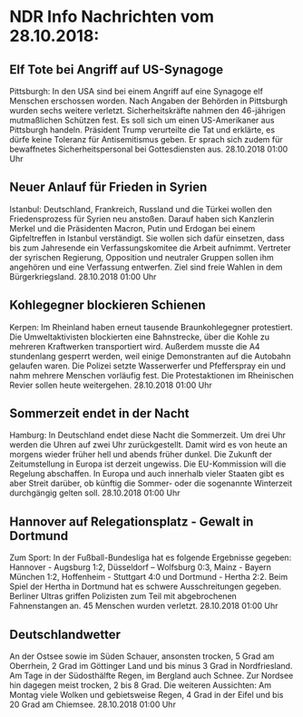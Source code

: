 # NDR Info Nachrichten vom 28.10.2018:


## Elf Tote bei Angriff auf US-Synagoge
Pittsburgh: In den USA sind bei einem Angriff auf eine Synagoge elf Menschen erschossen worden. Nach Angaben der Behörden in Pittsburgh wurden sechs weitere verletzt. Sicherheitskräfte nahmen den 46-jährigen mutmaßlichen Schützen fest. Es soll sich um einen US-Amerikaner aus Pittsburgh handeln. Präsident Trump verurteilte die Tat und erklärte, es dürfe keine Toleranz für Antisemitismus geben. Er sprach sich zudem für bewaffnetes Sicherheitspersonal bei Gottesdiensten aus. 28.10.2018 01:00 Uhr 

## Neuer Anlauf für Frieden in Syrien
Istanbul:	Deutschland, Frankreich, Russland und die Türkei wollen den Friedensprozess für Syrien neu anstoßen. Darauf haben sich Kanzlerin Merkel und die Präsidenten Macron, Putin und Erdogan bei einem Gipfeltreffen in Istanbul verständigt. Sie wollen sich dafür einsetzen, dass bis zum Jahresende ein Verfassungskomitee die Arbeit aufnimmt. Vertreter der syrischen Regierung, Opposition und neutraler Gruppen sollen ihm angehören und eine Verfassung entwerfen. Ziel sind freie Wahlen in dem Bürgerkriegsland. 28.10.2018 01:00 Uhr 

## Kohlegegner blockieren Schienen
Kerpen: Im Rheinland haben erneut tausende Braunkohlegegner protestiert. Die Umweltaktivisten blockierten eine Bahnstrecke, über die Kohle zu mehreren Kraftwerken transportiert wird. Außerdem musste die A4 stundenlang gesperrt werden, weil einige Demonstranten auf die Autobahn gelaufen waren. Die Polizei setzte Wasserwerfer und Pfefferspray ein und nahm mehrere Menschen vorläufig fest. Die Protestaktionen im Rheinischen Revier sollen heute weitergehen. 28.10.2018 01:00 Uhr 

## Sommerzeit endet in der Nacht
Hamburg: In Deutschland endet diese Nacht die Sommerzeit. Um drei Uhr werden die Uhren auf zwei Uhr zurückgestellt. Damit wird es von heute an morgens wieder früher hell und abends früher dunkel. Die Zukunft der Zeitumstellung in Europa ist derzeit ungewiss. Die EU-Kommission will die Regelung abschaffen. In Europa und auch innerhalb vieler Staaten gibt es aber Streit darüber, ob künftig die Sommer- oder die sogenannte Winterzeit durchgängig gelten soll. 28.10.2018 01:00 Uhr 

## Hannover auf Relegationsplatz - Gewalt in Dortmund
Zum Sport: In der Fußball-Bundesliga hat es folgende Ergebnisse gegeben: Hannover - Augsburg       1:2,
Düsseldorf – Wolfsburg   0:3,
Mainz - Bayern München 1:2,
Hoffenheim - Stuttgart     4:0
und
Dortmund - Hertha           2:2. Beim Spiel der Hertha in Dortmund hat es schwere Ausschreitungen gegeben. Berliner Ultras griffen Polizisten zum Teil mit abgebrochenen Fahnenstangen an. 45 Menschen wurden verletzt. 28.10.2018 01:00 Uhr 

## Deutschlandwetter
An der Ostsee sowie im Süden Schauer, ansonsten trocken, 5 Grad am Oberrhein, 2 Grad im Göttinger Land und bis minus 3 Grad in Nordfriesland. Am Tage in der Südosthälfte Regen, im Bergland auch Schnee. Zur Nordsee hin dagegen meist trocken, 2 bis 8 Grad. Die weiteren Aussichten: Am Montag viele Wolken und gebietsweise Regen, 4 Grad in der Eifel und bis 20 Grad am Chiemsee. 28.10.2018 01:00 Uhr 
